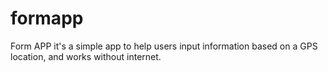formapp
=======

Form APP it's a simple app to help users input information based on a GPS location, and works without internet.
